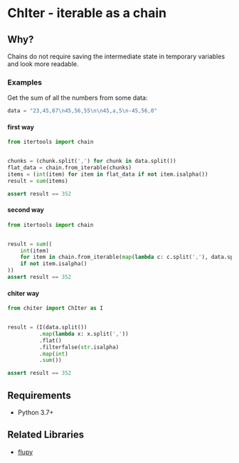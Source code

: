 # ChIter - iterable as a chain

## Why?
Chains do not require saving the intermediate state in temporary variables and look more readable.

### Examples
Get the sum of all the numbers from some data: 
```python
data = "23,45,67\n45,56,55\n\n45,a,5\n-45,56,0"
```

#### first way

```python
from itertools import chain


chunks = (chunk.split(',') for chunk in data.split())
flat_data = chain.from_iterable(chunks)
items = (int(item) for item in flat_data if not item.isalpha())
result = sum(items)

assert result == 352
```
#### second way
```python
from itertools import chain


result = sum((
    int(item)
    for item in chain.from_iterable(map(lambda c: c.split(','), data.split()))
    if not item.isalpha()
))
assert result == 352
```
#### chiter way
```python
from chiter import ChIter as I


result = (I(data.split())
          .map(lambda x: x.split(','))
          .flat()
          .filterfalse(str.isalpha)
          .map(int)
          .sum())

assert result == 352
```

## Requirements
* Python 3.7+

## Related Libraries
* [flupy](https://github.com/olirice/flupy)